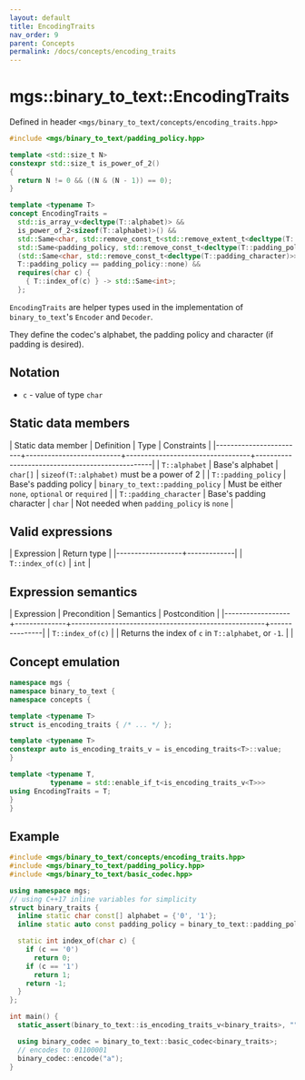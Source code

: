 ```yaml
---
layout: default
title: EncodingTraits
nav_order: 9
parent: Concepts
permalink: /docs/concepts/encoding_traits
---
```


# mgs::binary_to_text::EncodingTraits

Defined in header `<mgs/binary_to_text/concepts/encoding_traits.hpp>`

```cpp
#include <mgs/binary_to_text/padding_policy.hpp>

template <std::size_t N>
constexpr std::size_t is_power_of_2()
{
  return N != 0 && ((N & (N - 1)) == 0);
}

template <typename T>
concept EncodingTraits = 
  std::is_array_v<decltype(T::alphabet)> &&
  is_power_of_2<sizeof(T::alphabet)>() &&
  std::Same<char, std::remove_const_t<std::remove_extent_t<decltype(T::alphabet)>>> &&
  std::Same<padding_policy, std::remove_const_t<decltype(T::padding_policy)>> &&
  (std::Same<char, std::remove_const_t<decltype(T::padding_character)>> ||
  T::padding_policy == padding_policy::none) &&
  requires(char c) {
    { T::index_of(c) } -> std::Same<int>;
  };
```

`EncodingTraits` are helper types used in the implementation of `binary_to_text`'s `Encoder` and `Decoder`.

They define the codec's alphabet, the padding policy and character (if padding is desired).

## Notation

* `c` - value of type `char`

## Static data members

| Static data member     | Definition               | Type                             | Constraints                                     |
|------------------------+--------------------------+----------------------------------+-------------------------------------------------|
| `T::alphabet`          | Base's alphabet          | `char[]`                         | `sizeof(T::alphabet)` must be a power of 2      |
| `T::padding_policy`    | Base's padding policy    | `binary_to_text::padding_policy` | Must be either `none`, `optional` or `required` |
| `T::padding_character` | Base's padding character | `char`                           | Not needed when `padding_policy` is `none`      |

## Valid expressions

| Expression       | Return type |
|------------------+-------------|
| `T::index_of(c)` | `int`       |

## Expression semantics

| Expression       | Precondition | Semantics                                           | Postcondition |
|------------------+--------------+-----------------------------------------------------+---------------|
| `T::index_of(c)` |              | Returns the index of `c` in `T::alphabet`, or `-1`. |               |

## Concept emulation

```cpp
namespace mgs {
namespace binary_to_text {
namespace concepts {

template <typename T>
struct is_encoding_traits { /* ... */ };

template <typename T>
constexpr auto is_encoding_traits_v = is_encoding_traits<T>::value;
}

template <typename T,
          typename = std::enable_if_t<is_encoding_traits_v<T>>>
using EncodingTraits = T;
}
}
```

## Example

```cpp
#include <mgs/binary_to_text/concepts/encoding_traits.hpp>
#include <mgs/binary_to_text/padding_policy.hpp>
#include <mgs/binary_to_text/basic_codec.hpp>

using namespace mgs;
// using C++17 inline variables for simplicity
struct binary_traits {
  inline static char const[] alphabet = {'0', '1'};
  inline static auto const padding_policy = binary_to_text::padding_policy::none;

  static int index_of(char c) {
    if (c == '0')
      return 0;
    if (c == '1')
      return 1;
    return -1;
  }
};

int main() {
  static_assert(binary_to_text::is_encoding_traits_v<binary_traits>, "");

  using binary_codec = binary_to_text::basic_codec<binary_traits>;
  // encodes to 01100001
  binary_codec::encode("a");
}
```
